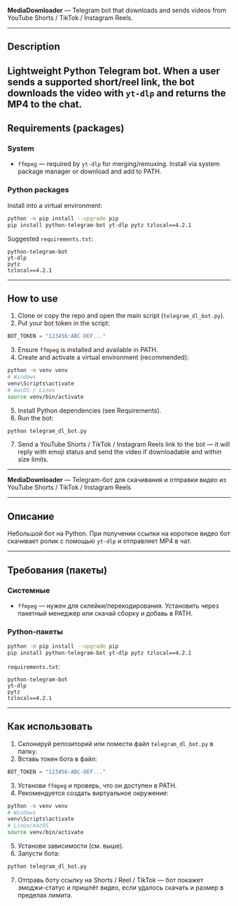 
**MediaDownloader** — Telegram bot that downloads and sends videos from YouTube Shorts / TikTok / Instagram Reels.

---

## Description

Lightweight Python Telegram bot. When a user sends a supported short/reel link, the bot downloads the video with `yt-dlp` and returns the MP4 to the chat.
---

## Requirements (packages)

### System

* `ffmpeg` — required by `yt-dlp` for merging/remuxing. Install via system package manager or download and add to PATH.

### Python packages

Install into a virtual environment:

```bash
python -m pip install --upgrade pip
pip install python-telegram-bot yt-dlp pytz tzlocal==4.2.1
```

Suggested `requirements.txt`:

```
python-telegram-bot
yt-dlp
pytz
tzlocal==4.2.1
```

---

## How to use

1. Clone or copy the repo and open the main script (`telegram_dl_bot.py`).
2. Put your bot token in the script:

```py
BOT_TOKEN = "123456:ABC-DEF..."
```

3. Ensure `ffmpeg` is installed and available in PATH.
4. Create and activate a virtual environment (recommended):

```bash
python -m venv venv
# Windows
venv\Scripts\activate
# macOS / Linux
source venv/bin/activate
```

5. Install Python dependencies (see Requirements).
6. Run the bot:

```bash
python telegram_dl_bot.py
```

7. Send a YouTube Shorts / TikTok / Instagram Reels link to the bot — it will reply with emoji status and send the video if downloadable and within size limits.

---

**MediaDownloader** — Telegram-бот для скачивания и отправки видео из YouTube Shorts / TikTok / Instagram Reels

---

## Описание

Небольшой бот на Python. При получении ссылки на короткое видео бот скачивает ролик с помощью `yt-dlp` и отправляет MP4 в чат.

---

## Требования (пакеты)

### Системные

* `ffmpeg` — нужен для склейки/перекодирования. Установить через пакетный менеджер или скачай сборку и добавь в PATH.

### Python-пакеты

```bash
python -m pip install --upgrade pip
pip install python-telegram-bot yt-dlp pytz tzlocal==4.2.1
```

`requirements.txt`:

```
python-telegram-bot
yt-dlp
pytz
tzlocal==4.2.1
```

---

## Как использовать

1. Склонируй репозиторий или помести файл `telegram_dl_bot.py` в папку.
2. Вставь токен бота в файл:

```py
BOT_TOKEN = "123456:ABC-DEF..."
```

3. Установи `ffmpeg` и проверь, что он доступен в PATH.
4. Рекомендуется создать виртуальное окружение:

```bash
python -m venv venv
# Windows
venv\Scripts\activate
# Linux/macOS
source venv/bin/activate
```

5. Установи зависимости (см. выше).
6. Запусти бота:

```bash
python telegram_dl_bot.py
```

7. Отправь боту ссылку на Shorts / Reel / TikTok — бот покажет эмоджи-статус и пришлёт видео, если удалось скачать и размер в пределах лимита.
